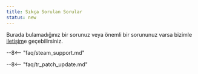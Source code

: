 ```yaml
---
title: Sıkça Sorulan Sorular
status: new
---
```


Burada bulamadığınız bir sorunuz veya önemli bir sorununuz varsa bizimle [iletişim](contact.md)e geçebilirsiniz.

<!-- lines 10-20 are displayed in the home page -->



--8<-- "faq/steam_support.md"

--8<-- "faq/tr_patch_update.md"